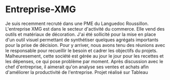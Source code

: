 # Entreprise-XMG
Je suis recemment recruté dans une PME du Languedoc Roussillon.
L'entreprise XMG est dans le secteur d'activité du commerce. Elle vend des outils et matériaux de décoration.
J'ai été sollicité pour la mise en place d'un outil visuel permettant de synthétiser quelques agrégats importants pour la prise de décision.
Pour y arriver, nous avons tenu des réunions avec le responsable pour recueillir le besoin et cadrer les objectifs du projets.
Malheuresement, cette société est gérée au jour le jour pour les recettes et les dépenses, ce qui pose problème par moment.
Après discussion avec le chef d'entreprise, il aimerait qu'on analyse ses ventes et achats afin d'améliorer la productivité de l'entreprise.
Projet réalisé sur Tableau
